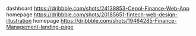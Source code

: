dashboard https://dribbble.com/shots/24138853-Cepol-Finance-Web-App
homepage https://dribbble.com/shots/20185651-fintech-web-design-illustration
homepage https://dribbble.com/shots/19464285-Finance-Management-landing-page